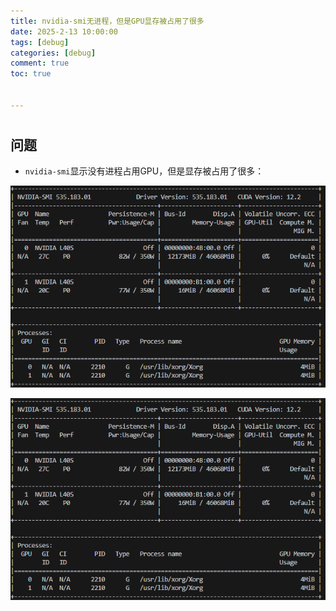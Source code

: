 ```yaml
---
title: nvidia-smi无进程，但是GPU显存被占用了很多
date: 2025-2-13 10:00:00
tags: [debug]
categories: [debug]
comment: true
toc: true


---
```


#

<!--more-->

## 问题

- `nvidia-smi`显示没有进程占用GPU，但是显存被占用了很多：

![](../../../themes/yilia/source/img/debug/nvidia-smi/1.png)

![](img/debug/nvidia-smi/1.png)



